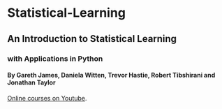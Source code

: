 # Statistical-Learning
## An Introduction to Statistical Learning
### with Applications in Python
#### By Gareth James, Daniela Witten, Trevor Hastie, Robert Tibshirani and Jonathan Taylor

<a href="https://www.youtube.com/playlist?list=PLoROMvodv4rPP6braWoRt5UCXYZ71GZIQ">Online courses on Youtube</a>.
